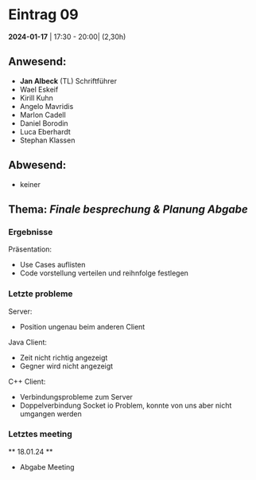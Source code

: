 # **Eintrag 09**
**2024-01-17** | 17:30 - 20:00| (2,30h)

## **Anwesend**:

 * **Jan Albeck** (TL) Schriftführer
 * Wael Eskeif
 * Kirill Kuhn
 * Angelo Mavridis
 * Marlon Cadell
 * Daniel Borodin
 * Luca Eberhardt
 * Stephan Klassen

## **Abwesend**:
* keiner

## **Thema**: *Finale besprechung & Planung Abgabe*

### Ergebnisse

Präsentation:
* Use Cases auflisten
* Code vorstellung verteilen und reihnfolge festlegen

### Letzte probleme

Server:
* Position ungenau beim anderen Client

Java Client:
* Zeit nicht richtig angezeigt
* Gegner wird nicht angezeigt

C++ Client:
* Verbindungsprobleme zum Server
* Doppelverbindung Socket io Problem, konnte von uns aber nicht umgangen werden


### Letztes meeting

** 18.01.24 **
- Abgabe Meeting